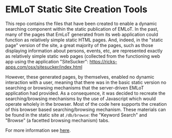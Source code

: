 # EMLoT Static Site Creation Tools
This repo contains the files that have been created to enable a dynamic searching component within the static publication of EMLoT.  In the past, many of the pages that EmLoT generated from its web application could function as relatively simple static HTML pages.  And, indeed, in the "static page" version of the site, a great majority of the pages, such as those displaying information about persons, events, etc, are represented exactly as relatively simple static web pages (collected from the functioning web app using the application "SiteSucker": https://ricks-apps.com/osx/sitesucker/index.html

However, these generated pages, by themselves, enabled no dynamic interaction with a user, meaning that there was in the basic static version no searching or browsing mechanisms that the server-driven EMLoT application had provided. As a consequence, it was decided to recreate the searching/browsing mechanisms by the use of Javascript which would operate wholely in the browser.  Most of the code here supports the creation of this browser based searching/browsing mechanism.  These materials can be found in the static site at `/db/browse`: the "Keyword Search" and "Browse" (a facetted browsing mechanism) tabs.

For more information see [here](overview.md).
